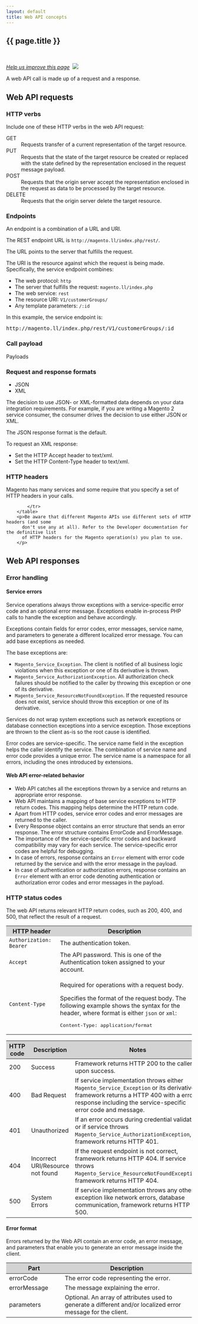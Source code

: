 ```yaml
---
layout: default
title: Web API concepts
---
```


<div class="container bs-docs-container">
  <div class="row">
    <div class="jumbotron">
      <h2 class="api1" id="rest-web-api-calls">{{ page.title }}</h2>
    </div>
    <div class="col-xs-3">
      <p>
        &nbsp;
      </p>
    </div>
    <div class="col-xs-9" role="main">
      <div class="bs-docs-section">
        <p><a href="{{ site.githuburl }}get-started-with-apis/bk-get-started-api.md" target="_blank"><em>Help us improve this page</em></a>&nbsp;
          <img src="{{ site.baseurl }}common/images/newWindow.gif" /></p>
          <p>A web API call is made up of a request and a response.</p>
          <a name="requests"></a>
        <h2>Web API requests</h2>
        <a name="verbs"></a>
        <h3>HTTP verbs</h3>
        <p>Include one of these HTTP verbs in the web API request:</p>
        <dl>
        <dt>GET</dt>
        <dd>Requests transfer of a current representation of the
   target resource.</dd>
        <dt>PUT</dt>
        <dd>Requests that the state of the target resource be
   created or replaced with the state defined by the representation
   enclosed in the request message payload.</dd>
        <dt>POST</dt>
        <dd>Requests that the origin server accept the
   representation enclosed in the request as data to be processed by the
   target resource.</dd>
        <dt>DELETE</dt>
        <dd>Requests that the origin server delete the target
   resource.</dd>
        </dl>
        <a name="endpoints"></a>
        <h3>Endpoints</h3>
        <p>An endpoint is a combination of a URL and URI.</p>
        <p>The REST endpoint URL is <code>http://magento.ll/index.php/rest/</code>.</p>
        <p>The URL points to the server that fulfills the request.</p>
        <p>The URI is the resource against which the request is being made. Specifically, the service endpoint combines:</p>
            <ul>
            <li>The web protocol: <code>http</code></li>
            <li>The server that fulfills the request: <code>magento.ll/index.php</code></li>
            <li>The web service: <code>rest</code></li>
            <li>The resource URI: <code>V1/customerGroups/</code></li>
            <li>Any template parameters: <code>/:id</code></li>
            </ul>
            <p>In this example, the service endpoint is:</p> <pre>http://magento.ll/index.php/rest/V1/customerGroups/:id</pre>
            <a name="payload"></a>
<h3>Call payload</h3>
<p>Payloads</p>
<a name="formats"></a>
<h3 id="formats">Request and response formats</h3>
<ul>
<li>JSON</li>
<li>XML</li>
</ul>

<p>The decision to use JSON- or XML-formatted data depends on your data integration requirements. For example, if you are writing a Magento 2 service consumer, the consumer drives the decision to use either JSON or XML.</p>

<p>The JSON response format is the default.</p>

<p>To request an XML response:</p>
<ul>
<li>Set the HTTP </code>Accept</code> header to </code>text/xml</code>.</li>
<li>Set the HTTP </code>Content-Type</code> header to </code>text/xml</code>.</li>
</ul>

<a name="http-headers"></a>
<h3>HTTP headers</h3>
        <p>Magento has many services and some require that you specify a set of HTTP headers
          in your calls.</p>
        <table style="width:100%">
          <tr bgcolor="lightgray">
            <th>HTTP header</th>
            <th>Description</th>
            </tr>
            <tr>
              <td>
                <code>Authorization: Bearer</code>
              </td>
              <td>The authentication token.</td>
            </tr>
            <tr>
              <td>
                <code>Accept</code>
              </td>
              <td>The API password. This is one of the Authentication token assigned to your account.</td>
            </tr>
            <tr>
              <td><p>
                <code>Content-Type</code></p>
              </td>
              <td><p>Required for operations with a request body.</p>

<p>Specifies the format of the request body. The following example shows the syntax for the header, where format is either <code>json</code> or <code>xml</code>:</p>

<pre>Content-Type: application/format</pre></td>
            </tr>
        </table>
        <p>Be aware that different Magento APIs use different sets of HTTP headers (and some
          don't use any at all). Refer to the Developer documentation for the definitive list
          of HTTP headers for the Magento operation(s) you plan to use.
        </p>
<a name="responses"></a>
        <h2>Web API responses</h2>
<h3>Error handling</h3>

<h4>Service errors</h4>

<p>Service operations always throw exceptions with a service-specific error code and an optional error message. Exceptions enable in-process PHP calls to handle the exception and behave accordingly.</p>

<p>Exceptions contain fields for error codes, error messages, service name, and parameters to generate a different localized error message. You can add base exceptions as needed.</p>

<p>The base exceptions are:</p>
<ul>
<li><code>Magento_Service_Exception</code>. The client is notified of all business logic violations when this exception or one of its derivative is thrown.</li>
<li><code>Magento_Service_AuthorizationException</code>. All authorization check failures should be notified to the caller by throwing this exception or one of its derivative.</li>
<li><code>Magento_Service_ResourceNotFoundException</code>. If the requested resource does not exist, service should throw this exception or one of its derivative.</li>
</ul>
<p>Services do not wrap system exceptions such as network exceptions or database connection exceptions into a service exception. Those exceptions are thrown to the client as-is so the root cause is identified.</p>

<p>Error codes are service-specific. The service name field in the exception helps the caller identify the service. The combination of service name and error code provides a unique error. The service name is a namespace for all errors, including the ones introduced by extensions.</p>
<h4>Web API error-related behavior</h4>
<ul>
<li>Web API catches all the exceptions thrown by a service and returns an appropriate error response.</li>
<li>Web API maintains a mapping of base service exceptions to HTTP return codes. This mapping helps determine the HTTP return code.</li>
<li>Apart from HTTP codes, service error codes and error messages are returned to the caller.</li>
<li>Every Response object contains an error structure that sends an error response. The error structure contains ErrorCode and ErrorMessage.</li>
<li>The importance of the service-specific error codes and backward compatibility may vary for each service. The service-specific error codes are helpful for debugging.</li>
<li>In case of errors, response contains an <code>Error</code> element with error code returned by the service and with the error message in the payload.</li>
<li>In case of authentication or authorization errors, response contains an <code>Error</code> element with an error code denoting authentication or authorization error codes and error messages in the payload.</li>
</ul>
<h3>HTTP status codes</h3>

<p>The web API returns relevant HTTP return codes, such as 200, 400, and 500, that reflect the result of a request.</p>

<table style="width:100%">
   <colgroup>
      <col width="10%">
      <col width="20%">
      <col width="70%">
   </colgroup>
   <thead>
      <tr style="background-color:lightgray">
         <th>HTTP code</th>
         <th>Description</th>
         <th>Notes</th>
      </tr>
   </thead>
   <tbody>
      <tr>
         <td>200</td>
         <td>Success</td>
         <td>Framework returns HTTP 200 to the caller upon success.</td>
      </tr>
      <tr>
         <td>400</td>
         <td>Bad Request</td>
         <td>If service implementation throws either <code>Magento_Service_Exception</code> or its derivative, framework returns a HTTP 400 with a error response including the service-specific error code and message.</td>
      </tr>
      <tr>
         <td>401</td>
         <td>Unauthorized</td>
         <td>If an error occurs during credential validation or if service throws <code>Magento_Service_AuthorizationException</code>, framework returns HTTP 401.</td>
      </tr>
      <tr>
         <td>404</td>
         <td>Incorrect URI/Resource not found</td>
         <td>If the request endpoint is not correct, framework returns HTTP 404. If service throws <code>Magento_Service_ResourceNotFoundException</code>, framework returns HTTP 404.</td>
      </tr>
      <tr>
         <td>500</td>
         <td>System Errors</td>
         <td>If service implementation throws any other exception like network errors, database communication, framework returns HTTP 500.</td>
      </tr>
   </tbody>
</table>

<h4>Error format</h4>

<p>Errors returned by the Web API contain an error code, an error message, and parameters that enable you to generate an error message inside the client.</p>

<table style="width:100%">
   <colgroup>
      <col width="30%">
      <col width="70%">
   </colgroup>
   <thead>
      <tr style="background-color:lightgray">
         <th>Part</th>
         <th>Description</th>
      </tr>
   </thead>
   <tbody>
      <tr>
         <td>errorCode</td>
         <td>The error code representing the error.</td>
      </tr>
      <tr>
         <td>errorMessage</td>
         <td>The message explaining the error.</td>
      </tr>
      <tr>
         <td>parameters</td>
         <td>Optional. An array of attributes used to generate a different and/or localized error message for the client.</td>
      </tr>
   </tbody>
</table>
   </div>
    </div>
  </div>
</div>
